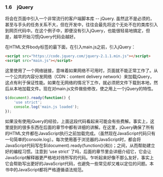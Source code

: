 ### 1.6　jQuery

将会在页面中引入一个非常流行的客户端脚本库 -- jQuery. 虽然这不是必须的，甚至与手头的任务关系不大，但在开发中，往往会最先将这个无处不在的类库引入到网页代码中。在这个例子中，即便没有引入jQuery，也能很轻易地搞定，但是，越早开始习惯jQuery代码会越好。

在HTML文件body标签的最下面，在引入main.js之前，引入jQuery：

```html
<script src="https://code.jquery.com/jquery-2.1.1.min.js"></script> 
<script src="main.js"></script>
```

这里使用了一个网络链接，意味着如果网络不可用时，页面就不能正常工作了。从一个公共的内容分发网络（CDN：content delivery network）来加载jQuery，这点有利于保证性能。如果在无网络的情况下工作，就必须把文件下载到本地，然后从本地加载文件。现在对main.js文件做些修改，使之用上一个jQuery的特性。

```javascript
$(document).ready(function() {
    'use strict';
    console.log('main.js loaded');
});
```

如果没有使用jQuery的经验，上面这段代码看起来可能会有些费解。事实上，这里提到的很多东西在后面的章节中都有详细的讲解。在这里，jQuery确保了所有的HTML文件都在JavaScript执行之前加载完成。（虽然现在JavaScript代码只有一句简单的console.log）。每次使用基于浏览器的JavaScript时，都会将JavaScript代码写在$(document).ready(function(){和})；之间，从而帮助建立好的编程习惯。注意到 ’use strict’ 了吗，后面的章节里会详细介绍它，它会让JavaScript解释器更严格地对待所写的代码。乍听起来好像不那么友好，事实上它会帮助写出更好的JavaScript代码，也避免一些常见却又难以定位的问题。本书中的JavaScript都将严格遵循语法规范。

